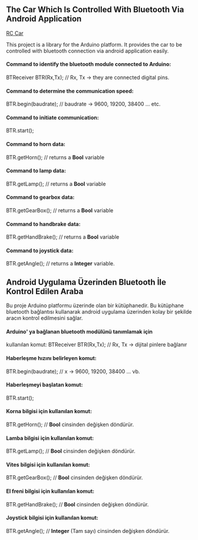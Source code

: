 ## The Car Which Is Controlled With Bluetooth Via Android Application

[RC Car](https://play.google.com/store/search?q=mechastudios&gl=TR)

This project is a library for the Arduino platform. It provides the car
to be controlled with bluetooth connection via android application easily.

#### Command to identify the bluetooth module connected to Arduino:
BTReceiver BTR(Rx,Tx); // Rx, Tx -> they are connected digital pins.

#### Command to determine the communication speed:
BTR.begin(baudrate); // baudrate -> 9600, 19200, 38400 ... etc.

#### Command to initiate communication:
BTR.start();

#### Command to horn data: 
BTR.getHorn(); // returns a **Bool** variable

#### Command to lamp data:
BTR.getLamp(); // returns a **Bool** variable

#### Command to gearbox data:
BTR.getGearBox(); // returns a **Bool** variable

#### Command to handbrake data:
BTR.getHandBrake(); // returns a **Bool** variable

#### Command to joystick data:
BTR.getAngle(); // returns a **Integer** variable.

## Android Uygulama Üzerinden Bluetooth İle Kontrol Edilen Araba

Bu proje Arduino platformu üzerinde olan bir kütüphanedir. 
Bu kütüphane bluetooth bağlantısı kullanarak android uygulama üzerinden
kolay bir şekilde aracın kontrol edilmesini sağlar.

#### Arduino' ya bağlanan bluetooth modülünü tanımlamak için
kullanılan komut:
BTReceiver BTR(Rx,Tx); // Rx, Tx -> dijital pinlere bağlanır

#### Haberleşme hızını belirleyen komut:
BTR.begin(baudrate); // x -> 9600, 19200, 38400 ... vb.

#### Haberleşmeyi başlatan komut:
BTR.start();

#### Korna bilgisi için kullanılan komut:
BTR.getHorn(); // **Bool** cinsinden değişken döndürür.

#### Lamba bilgisi için kullanılan komut:
BTR.getLamp(); // **Bool** cinsinden değişken döndürür.

#### Vites bilgisi için kullanılan komut:
BTR.getGearBox(); // **Bool** cinsinden değişken döndürür.

#### El freni bilgisi için kullanılan komut:
BTR.getHandBrake(); // **Bool** cinsinden değişken döndürür.

#### Joystick bilgisi için kullanılan komut:
BTR.getAngle(); // **Integer** (Tam sayı) cinsinden değişken döndürür.

